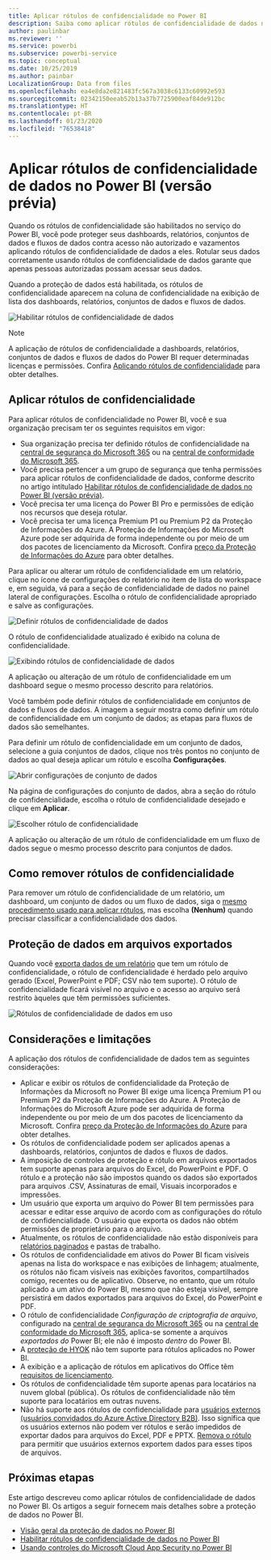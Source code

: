 ```yaml
---
title: Aplicar rótulos de confidencialidade no Power BI
description: Saiba como aplicar rótulos de confidencialidade de dados no Power BI
author: paulinbar
ms.reviewer: ''
ms.service: powerbi
ms.subservice: powerbi-service
ms.topic: conceptual
ms.date: 10/25/2019
ms.author: painbar
LocalizationGroup: Data from files
ms.openlocfilehash: ea4e8da2e821483fc567a3038c6133c60992e593
ms.sourcegitcommit: 02342150eeab52b13a37b7725900eaf84de912bc
ms.translationtype: HT
ms.contentlocale: pt-BR
ms.lasthandoff: 01/23/2020
ms.locfileid: "76538418"
---
```

# <a name="apply-data-sensitivity-labels-in-power-bi-preview"></a>Aplicar rótulos de confidencialidade de dados no Power BI (versão prévia)

Quando os rótulos de confidencialidade são habilitados no serviço do Power BI, você pode proteger seus dashboards, relatórios, conjuntos de dados e fluxos de dados contra acesso não autorizado e vazamentos aplicando rótulos de confidencialidade de dados a eles. Rotular seus dados corretamente usando rótulos de confidencialidade de dados garante que apenas pessoas autorizadas possam acessar seus dados.

Quando a proteção de dados está habilitada, os rótulos de confidencialidade aparecem na coluna de confidencialidade na exibição de lista dos dashboards, relatórios, conjuntos de dados e fluxos de dados.

![Habilitar rótulos de confidencialidade de dados](media/service-security-apply-data-sensitivity-labels/apply-data-sensitivity-labels-01.png)

> [!NOTE]
> A aplicação de rótulos de confidencialidade a dashboards, relatórios, conjuntos de dados e fluxos de dados do Power BI requer determinadas licenças e permissões. Confira [Aplicando rótulos de confidencialidade](#applying-sensitivity-labels) para obter detalhes.

## <a name="applying-sensitivity-labels"></a>Aplicar rótulos de confidencialidade

Para aplicar rótulos de confidencialidade no Power BI, você e sua organização precisam ter os seguintes requisitos em vigor:

* Sua organização precisa ter definido rótulos de confidencialidade na [central de segurança do Microsoft 365](https://security.microsoft.com/) ou na [central de conformidade do Microsoft 365](https://compliance.microsoft.com/).
* Você precisa pertencer a um grupo de segurança que tenha permissões para aplicar rótulos de confidencialidade de dados, conforme descrito no artigo intitulado [Habilitar rótulos de confidencialidade de dados no Power BI (versão prévia)](../admin/service-security-enable-data-sensitivity-labels.md#enable-data-sensitivity-labels).
* Você precisa ter uma licença do Power BI Pro e permissões de edição nos recursos que deseja rotular. 
* Você precisa ter uma licença Premium P1 ou Premium P2 da Proteção de Informações do Azure. A Proteção de Informações do Microsoft Azure pode ser adquirida de forma independente ou por meio de um dos pacotes de licenciamento da Microsoft. Confira [preço da Proteção de Informações do Azure](https://azure.microsoft.com/pricing/details/information-protection/) para obter detalhes.

Para aplicar ou alterar um rótulo de confidencialidade em um relatório, clique no ícone de configurações do relatório no item de lista do workspace e, em seguida, vá para a seção de confidencialidade de dados no painel lateral de configurações. Escolha o rótulo de confidencialidade apropriado e salve as configurações.

![Definir rótulos de confidencialidade de dados](media/service-security-apply-data-sensitivity-labels/apply-data-sensitivity-labels-02.png)

O rótulo de confidencialidade atualizado é exibido na coluna de confidencialidade. 

![Exibindo rótulos de confidencialidade de dados](media/service-security-apply-data-sensitivity-labels/apply-data-sensitivity-labels-03.png)

A aplicação ou alteração de um rótulo de confidencialidade em um dashboard segue o mesmo processo descrito para relatórios. 

Você também pode definir rótulos de confidencialidade em conjuntos de dados e fluxos de dados. A imagem a seguir mostra como definir um rótulo de confidencialidade em um conjunto de dados; as etapas para fluxos de dados são semelhantes.

Para definir um rótulo de confidencialidade em um conjunto de dados, selecione a guia conjuntos de dados, clique nos três pontos no conjunto de dados ao qual deseja aplicar um rótulo e escolha **Configurações**.

![Abrir configurações de conjunto de dados](media/service-security-apply-data-sensitivity-labels/apply-data-sensitivity-labels-05.png)

Na página de configurações do conjunto de dados, abra a seção do rótulo de confidencialidade, escolha o rótulo de confidencialidade desejado e clique em **Aplicar**.

![Escolher rótulo de confidencialidade](media/service-security-apply-data-sensitivity-labels/apply-data-sensitivity-labels-06.png)

A aplicação ou alteração de um rótulo de confidencialidade em um fluxo de dados segue o mesmo processo descrito para conjuntos de dados.

## <a name="removing-sensitivity-labels"></a>Como remover rótulos de confidencialidade
Para remover um rótulo de confidencialidade de um relatório, um dashboard, um conjunto de dados ou um fluxo de dados, siga o [mesmo procedimento usado para aplicar rótulos](#applying-sensitivity-labels), mas escolha **(Nenhum)** quando precisar classificar a confidencialidade dos dados. 

## <a name="data-protection-in-exported-files"></a>Proteção de dados em arquivos exportados

Quando você [exporta dados de um relatório](https://docs.microsoft.com/power-bi/consumer/end-user-export) que tem um rótulo de confidencialidade, o rótulo de confidencialidade é herdado pelo arquivo gerado (Excel, PowerPoint e PDF; CSV não tem suporte). O rótulo de confidencialidade ficará visível no arquivo e o acesso ao arquivo será restrito àqueles que têm permissões suficientes.

![Rótulos de confidencialidade de dados em uso](media/service-security-apply-data-sensitivity-labels/apply-data-sensitivity-labels-04b.png)

## <a name="considerations-and-limitations"></a>Considerações e limitações

A aplicação dos rótulos de confidencialidade de dados tem as seguintes considerações:

* Aplicar e exibir os rótulos de confidencialidade da Proteção de Informações da Microsoft no Power BI exige uma licença Premium P1 ou Premium P2 da Proteção de Informações do Azure. A Proteção de Informações do Microsoft Azure pode ser adquirida de forma independente ou por meio de um dos pacotes de licenciamento da Microsoft. Confira [preço da Proteção de Informações do Azure](https://azure.microsoft.com/pricing/details/information-protection/) para obter detalhes.
* Os rótulos de confidencialidade podem ser aplicados apenas a dashboards, relatórios, conjuntos de dados e fluxos de dados.
* A imposição de controles de proteção e rótulo em arquivos exportados tem suporte apenas para arquivos do Excel, do PowerPoint e PDF. O rótulo e a proteção não são impostos quando os dados são exportados para arquivos .CSV, Assinaturas de email, Visuais incorporados e impressões.
* Um usuário que exporta um arquivo do Power BI tem permissões para acessar e editar esse arquivo de acordo com as configurações do rótulo de confidencialidade. O usuário que exporta os dados não obtém permissões de proprietário para o arquivo. 
* Atualmente, os rótulos de confidencialidade não estão disponíveis para [relatórios paginados]( https://docs.microsoft.com/power-bi/paginated-reports-report-builder-power-bi) e pastas de trabalho. 
* Os rótulos de confidencialidade em ativos do Power BI ficam visíveis apenas na lista do workspace e nas exibições de linhagem; atualmente, os rótulos não ficam visíveis nas exibições favoritos, compartilhados comigo, recentes ou de aplicativo. Observe, no entanto, que um rótulo aplicado a um ativo do Power BI, mesmo que não esteja visível, sempre persistirá em dados exportados para arquivos do Excel, do PowerPoint e PDF.
* O rótulo de confidencialidade *Configuração de criptografia de arquivo*, configurado na [central de segurança do Microsoft 365](https://security.microsoft.com/) ou na [central de conformidade do Microsoft 365](https://compliance.microsoft.com/), aplica-se somente a arquivos *exportados do* Power BI; ele não é imposto *dentro* do Power BI.
* A [proteção de HYOK](https://docs.microsoft.com/azure/information-protection/configure-adrms-restrictions) não tem suporte para rótulos aplicados no Power BI.
* A exibição e a aplicação de rótulos em aplicativos do Office têm [requisitos de licenciamento](https://docs.microsoft.com/microsoft-365/compliance/sensitivity-labels-office-apps#subscription-and-licensing-requirements-for-sensitivity-labels).
* Os rótulos de confidencialidade têm suporte apenas para locatários na nuvem global (pública). Os rótulos de confidencialidade não têm suporte para locatários em outras nuvens.
* Não há suporte aos rótulos de confidencialidade para [usuários externos (usuários convidados do Azure Active Directory B2B)](../service-admin-azure-ad-b2b.md). Isso significa que os usuários externos não podem ver rótulos e serão impedidos de exportar dados para arquivos do Excel, PDF e PPTX. [Remova o rótulo](#removing-sensitivity-labels) para permitir que usuários externos exportem dados para esses tipos de arquivos.

## <a name="next-steps"></a>Próximas etapas

Este artigo descreveu como aplicar rótulos de confidencialidade de dados no Power BI. Os artigos a seguir fornecem mais detalhes sobre a proteção de dados no Power BI. 

* [Visão geral da proteção de dados no Power BI](../admin/service-security-data-protection-overview.md)
* [Habilitar rótulos de confidencialidade de dados no Power BI](../admin/service-security-enable-data-sensitivity-labels.md)
* [Usando controles do Microsoft Cloud App Security no Power BI](../admin/service-security-using-microsoft-cloud-app-security-controls.md)